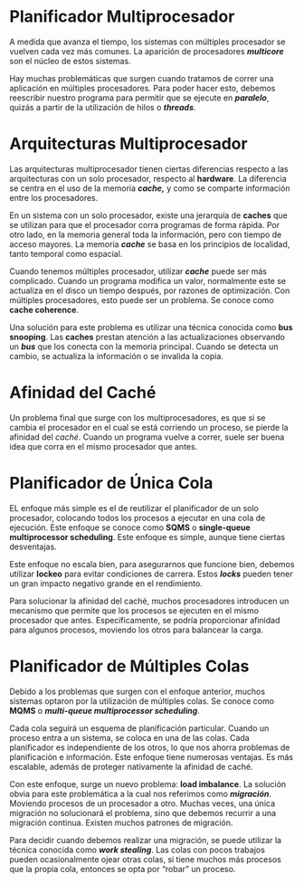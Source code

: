 # Planificador Multiprocesador

A medida que avanza el tiempo, los sistemas con múltiples procesador se vuelven cada vez más comunes. La aparición de procesadores *******multicore******* son el núcleo de estos sistemas.

Hay muchas problemáticas que surgen cuando tratamos de correr una aplicación en múltiples procesadores. Para poder hacer esto, debemos reescribir nuestro programa para permitir que se ejecute en ***paralelo***, quizás a partir de la utilización de hilos o *********threads*********.

# Arquitecturas Multiprocesador

Las arquitecturas multiprocesador tienen ciertas diferencias respecto a las arquitecturas con un solo procesador, respecto al ********hardware********. La diferencia se centra en el uso de la memoria *****cache,***** y como se comparte información entre los procesadores.

En un sistema con un solo procesador, existe una jerarquía de ******caches****** que se utilizan para que el procesador corra programas de forma rápida. Por otro lado, en la memoria general toda la información, pero con tiempo de acceso mayores. La memoria *****cache***** se basa en los principios de localidad, tanto temporal como espacial.

Cuando tenemos múltiples procesador, utilizar *****cache***** puede ser más complicado. Cuando un programa modifica un valor, normalmente este se actualiza en el disco un tiempo después, por razones de optimización. Con múltiples procesadores, esto puede ser un problema. Se conoce como ************************cache coherence************************. 

Una solución para este problema es utilizar una técnica conocida como ************************************bus snooping************************************. Las ******caches****** prestan atención a las actualizaciones observando un ***bus*** que los conecta con la memoria principal. Cuando se detecta un cambio, se actualiza la información o se invalida la copia.

# Afinidad del Caché

Un problema final que surge con los multiprocesadores, es que si se cambia el procesador en el cual se está corriendo un proceso, se pierde la afinidad del *caché*. Cuando un programa vuelve a correr, suele ser buena idea que corra en el mismo procesador que antes.

# Planificador de Única Cola

EL enfoque más simple es el de reutilizar el planificador de un solo procesador, colocando todos los procesos a ejecutar en una cola de ejecución. Este enfoque se conoce como ************SQMS************ o ******************************************************************************************************************single-queue multiprocessor scheduling******************************************************************************************************************. Este enfoque es simple, aunque tiene ciertas desventajas.

Este enfoque no escala bien, para asegurarnos que funcione bien, debemos utilizar ******lockeo****** para evitar condiciones de carrera. Estos *****locks***** pueden tener un gran impacto negativo grande en el rendimiento.

Para solucionar la afinidad del caché, muchos procesadores introducen un mecanismo que permite que los procesos se ejecuten en el mismo procesador que antes. Específicamente, se podría proporcionar afinidad para algunos procesos, moviendo los otros para balancear la carga.

# Planificador de Múltiples Colas

Debido a los problemas que surgen con el enfoque anterior, muchos sistemas optaron por la utilización de múltiples colas. Se conoce como ************MQMS************ o *********************************************************************************************************multi-queue multiprocessor scheduling*********************************************************************************************************.

Cada cola seguirá un esquema de planificación particular. Cuando un proceso entra a un sistema, se coloca en una de las colas. Cada planificador es independiente de los otros, lo que nos ahorra problemas de planificación e información. Este enfoque tiene numerosas ventajas. Es más escalable, además de proteger nativamente la afinidad de caché.

Con este enfoque, surge un nuevo problema: ******************************************load imbalance******************************************. La solución obvia para este problemática a la cual nos referimos como ***************************migración***************************. Moviendo procesos de un procesador a otro. Muchas veces, una única migración no solucionará el problema, sino que debemos recurrir a una migración continua. Existen muchos patrones de migración.

Para decidir cuando debemos realizar una migración, se puede utilizar la técnica conocida como ***************************************work stealing***************************************. Las colas con pocos trabajos pueden ocasionalmente ojear otras colas, si tiene muchos más procesos que la propia cola, entonces se opta por “robar” un proceso.